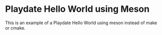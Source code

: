 # Playdate Hello World using Meson

This is an example of a Playdate Hello World using meson instead of make or
cmake.
